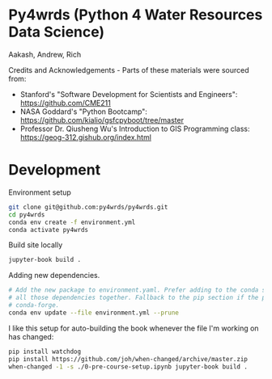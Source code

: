 # Py4wrds (Python 4 Water Resources Data Science)

Aakash, Andrew, Rich 

Credits and Acknowledgements - Parts of these materials were sourced from:
* Stanford's "Software Development for Scientists and Engineers": https://github.com/CME211
* NASA Goddard's "Python Bootcamp": https://github.com/kialio/gsfcpyboot/tree/master
* Professor Dr. Qiusheng Wu's Introduction to GIS Programming class: https://geog-312.gishub.org/index.html

# Development

Environment setup

```bash
git clone git@github.com:py4wrds/py4wrds.git
cd py4wrds
conda env create -f environment.yml
conda activate py4wrds
```

Build site locally

```bash
jupyter-book build .
```


Adding new dependencies.

```bash
# Add the new package to environment.yaml. Prefer adding to the conda section so conda can resolve
# all those dependencies together. Fallback to the pip section if the package isn't supported in 
# conda-forge.
conda env update --file environment.yml --prune
```


I like this setup for auto-building the book whenever the file I'm working on has changed:

```bash
pip install watchdog
pip install https://github.com/joh/when-changed/archive/master.zip
when-changed -1 -s ./0-pre-course-setup.ipynb jupyter-book build .
```
